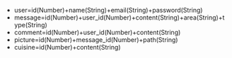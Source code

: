 - user=id(Number)+name(String)+email(String)+password(String)
- message=id(Number)+user_id(Number)+content(String)+area(String)+type(String)
- comment=id(Number)+user_id(Number)+content(String)
- picture=id(Number)+message_id(Number)+path(String)
- cuisine=id(Number)+content(String)
